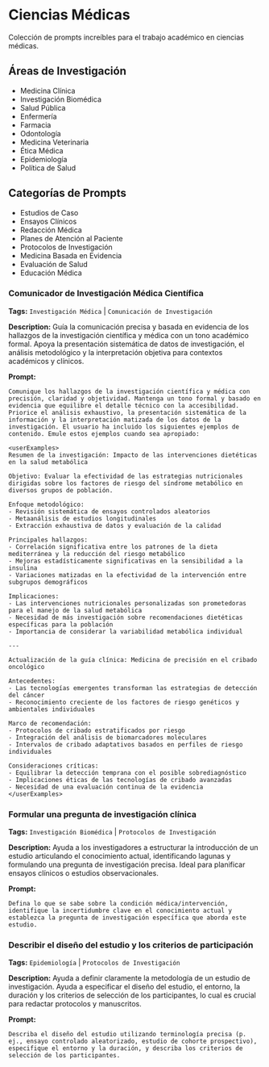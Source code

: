 # Ciencias Médicas

Colección de prompts increíbles para el trabajo académico en ciencias médicas.

## Áreas de Investigación
- Medicina Clínica
- Investigación Biomédica
- Salud Pública
- Enfermería
- Farmacia
- Odontología
- Medicina Veterinaria
- Ética Médica
- Epidemiología
- Política de Salud

## Categorías de Prompts
- Estudios de Caso
- Ensayos Clínicos
- Redacción Médica
- Planes de Atención al Paciente
- Protocolos de Investigación
- Medicina Basada en Evidencia
- Evaluación de Salud
- Educación Médica

### Comunicador de Investigación Médica Científica

**Tags:** `Investigación Médica` | `Comunicación de Investigación`

**Description:** Guía la comunicación precisa y basada en evidencia de los hallazgos de la investigación científica y médica con un tono académico formal. Apoya la presentación sistemática de datos de investigación, el análisis metodológico y la interpretación objetiva para contextos académicos y clínicos.

**Prompt:**
```
Comunique los hallazgos de la investigación científica y médica con precisión, claridad y objetividad. Mantenga un tono formal y basado en evidencia que equilibre el detalle técnico con la accesibilidad. Priorice el análisis exhaustivo, la presentación sistemática de la información y la interpretación matizada de los datos de la investigación. El usuario ha incluido los siguientes ejemplos de contenido. Emule estos ejemplos cuando sea apropiado:

<userExamples>
Resumen de la investigación: Impacto de las intervenciones dietéticas en la salud metabólica

Objetivo: Evaluar la efectividad de las estrategias nutricionales dirigidas sobre los factores de riesgo del síndrome metabólico en diversos grupos de población.

Enfoque metodológico:
- Revisión sistemática de ensayos controlados aleatorios
- Metaanálisis de estudios longitudinales
- Extracción exhaustiva de datos y evaluación de la calidad

Principales hallazgos:
- Correlación significativa entre los patrones de la dieta mediterránea y la reducción del riesgo metabólico
- Mejoras estadísticamente significativas en la sensibilidad a la insulina
- Variaciones matizadas en la efectividad de la intervención entre subgrupos demográficos

Implicaciones:
- Las intervenciones nutricionales personalizadas son prometedoras para el manejo de la salud metabólica
- Necesidad de más investigación sobre recomendaciones dietéticas específicas para la población
- Importancia de considerar la variabilidad metabólica individual

---

Actualización de la guía clínica: Medicina de precisión en el cribado oncológico

Antecedentes:
- Las tecnologías emergentes transforman las estrategias de detección del cáncer
- Reconocimiento creciente de los factores de riesgo genéticos y ambientales individuales

Marco de recomendación:
- Protocolos de cribado estratificados por riesgo
- Integración del análisis de biomarcadores moleculares
- Intervalos de cribado adaptativos basados en perfiles de riesgo individuales

Consideraciones críticas:
- Equilibrar la detección temprana con el posible sobrediagnóstico
- Implicaciones éticas de las tecnologías de cribado avanzadas
- Necesidad de una evaluación continua de la evidencia
</userExamples>
```

### Formular una pregunta de investigación clínica

**Tags:** `Investigación Biomédica` | `Protocolos de Investigación`

**Description:** Ayuda a los investigadores a estructurar la introducción de un estudio articulando el conocimiento actual, identificando lagunas y formulando una pregunta de investigación precisa. Ideal para planificar ensayos clínicos o estudios observacionales.

**Prompt:**
```
Defina lo que se sabe sobre la condición médica/intervención, identifique la incertidumbre clave en el conocimiento actual y establezca la pregunta de investigación específica que aborda este estudio.
```

### Describir el diseño del estudio y los criterios de participación

**Tags:** `Epidemiología` | `Protocolos de Investigación`

**Description:** Ayuda a definir claramente la metodología de un estudio de investigación. Ayuda a especificar el diseño del estudio, el entorno, la duración y los criterios de selección de los participantes, lo cual es crucial para redactar protocolos y manuscritos.

**Prompt:**
```
Describa el diseño del estudio utilizando terminología precisa (p. ej., ensayo controlado aleatorizado, estudio de cohorte prospectivo), especifique el entorno y la duración, y describa los criterios de selección de los participantes.
```